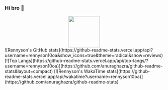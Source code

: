 ### Hi bro 👋
<div id="header" align="center">
  <img src="https://media3.giphy.com/media/v1.Y2lkPTc5MGI3NjExYXpnMnNsYThscGpsMTg5eXFoZjdyaDdibHJ3cTJpdDQ2Y3BieXNkayZlcD12MV9pbnRlcm5hbF9naWZfYnlfaWQmY3Q9Zw/YrJp9LFIDkwms/giphy.gif" width="100"/>
</div>
![Rennyson's GitHub stats](https://github-readme-stats.vercel.app/api?username=rennyson10oa&show_icons=true&theme=radical&show=reviews)
[![Top Langs](https://github-readme-stats.vercel.app/api/top-langs/?username=rennyson10oa)](https://github.com/anuraghazra/github-readme-stats&layout=compact)
[![Rennyson's WakaTime stats](https://github-readme-stats.vercel.app/api/wakatime?username=rennyson10oa)](https://github.com/anuraghazra/github-readme-stats)

<!--
**rennyson10oa/rennyson10oa** is a ✨ _special_ ✨ repository because its `README.md` (this file) appears on your GitHub profile.

Here are some ideas to get you started:

- 🔭 I’m currently working on ...
- 🌱 I’m currently learning ...
- 👯 I’m looking to collaborate on ...
- 🤔 I’m looking for help with ...
- 💬 Ask me about ...
- 📫 How to reach me: ...
- 😄 Pronouns: ...
- ⚡ Fun fact: ...
-->
